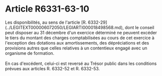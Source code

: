 # Article R6331-63-10

<p align="left">
  Les disponibilités, au sens de l'article [R. 6332-29](../LEGITEXT000006072050/LEGIARTI000018498568.md), dont le conseil peut disposer au 31 décembre d'un exercice déterminé ne peuvent excéder le tiers du montant des charges comptabilisées au cours de cet exercice à l'exception des dotations aux amortissements, des dépréciations et des provisions autres que celles relatives à un contentieux engagé avec un organisme de formation. <br /> <br />En cas d'excédent, celui-ci est reversé au Trésor public dans les conditions prévues aux articles R. 6332-52 et R. 6332-53.
</p>